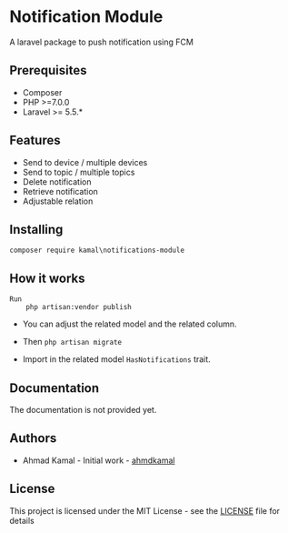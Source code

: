 # Notification Module

A laravel package to push notification using FCM

## Prerequisites

- Composer
- PHP >=7.0.0
- Laravel >= 5.5.*

## Features

- Send to device / multiple devices
- Send to topic  / multiple topics
- Delete notification
- Retrieve notification
- Adjustable relation


## Installing
    composer require kamal\notifications-module

## How it works
    Run
        php artisan:vendor publish
  
- You can adjust the related model and the related column. <br>
- Then `php artisan migrate`
    
- Import in the related model `HasNotifications` trait.

## Documentation
    
The documentation is not provided yet.

## Authors

- Ahmad Kamal  - Initial work - [ahmdkamal](https://github.com/ahmdkamal)

## License

This project is licensed under the MIT License - see the [LICENSE](LICENSE) file for details
